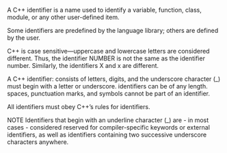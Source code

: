 A C++ identifier is a name used to identify a variable, function, class, module, or any other user-defined item.

Some identifiers are predefined by the language library; others are defined by the user.

C++ is case sensitive—uppercase and lowercase letters are considered different. Thus, the identifier NUMBER is not the same as the identifier number. Similarly, the identifiers X and x are different.


A C++ identifier:
  consists of letters, digits, and the underscore character (_)
  must begin with a letter or underscore.
  identifiers can be of any length.
  spaces, punctuation marks, and symbols cannot be part of an identifier.
  
All identifiers must obey C++’s rules for identifiers.

NOTE
Identifiers that begin with an underline character (_) are - in most cases - considered reserved for compiler-specific keywords or external identifiers, as well as identifiers containing two successive underscore characters anywhere.
